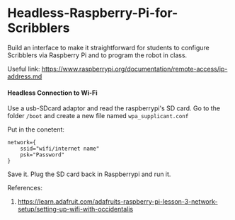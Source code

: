 # Headless-Raspberry-Pi-for-Scribblers
Build an interface to make it straightforward for students to configure Scribblers via Raspberry Pi and to program the robot in class.

Useful link: https://www.raspberrypi.org/documentation/remote-access/ip-address.md


#### Headless Connection to Wi-Fi 

Use a usb-SDcard adaptor and read the raspberrypi's SD card. 
Go to the folder ```/boot``` and create a new file named ```wpa_supplicant.conf```

Put in the conetent:
```
network={
    ssid="wifi/internet name"
    psk="Password"
}
```

Save it. Plug the SD card back in Raspberrypi and run it. 

References:
1) https://learn.adafruit.com/adafruits-raspberry-pi-lesson-3-network-setup/setting-up-wifi-with-occidentalis
